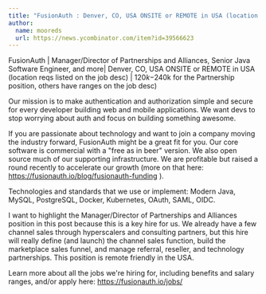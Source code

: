 ```yaml
---
title: "FusionAuth : Denver, CO, USA ONSITE or REMOTE in USA (location reqs listed on the job desc)"
author:
  name: mooreds
  url: https://news.ycombinator.com/item?id=39566623
---
```

FusionAuth | Manager&#x2F;Director of Partnerships and Alliances, Senior Java Software Engineer, and more| Denver, CO, USA ONSITE or REMOTE in USA (location reqs listed on the job desc) | $120k-$240k for the Partnership position, others have ranges on the job desc)

Our mission is to make authentication and authorization simple and secure for every developer building web and mobile applications. We want devs to stop worrying about auth and focus on building something awesome.

If you are passionate about technology and want to join a company moving the industry forward, FusionAuth might be a great fit for you. Our core software is commercial with a &quot;free as in beer&quot; version. We also open source much of our supporting infrastructure. We are profitable but raised a round recently to accelerate our growth (more on that here: <a href="https:&#x2F;&#x2F;fusionauth.io&#x2F;blog&#x2F;fusionauth-funding" rel="nofollow">https:&#x2F;&#x2F;fusionauth.io&#x2F;blog&#x2F;fusionauth-funding</a> ).

Technologies and standards that we use or implement: Modern Java, MySQL, PostgreSQL, Docker, Kubernetes, OAuth, SAML, OIDC.

I want to highlight the Manager&#x2F;Director of Partnerships and Alliances position in this post because this is a key hire for us. We already have a few channel sales through hyperscalers and consulting partners, but this hire will really define (and launch) the channel sales function, build the marketplace sales funnel, and manage referral, reseller, and technology partnerships. This position is remote friendly in the USA.

Learn more about all the jobs we&#x27;re hiring for, including benefits and salary ranges, and&#x2F;or apply here: <a href="https:&#x2F;&#x2F;fusionauth.io&#x2F;jobs&#x2F;" rel="nofollow">https:&#x2F;&#x2F;fusionauth.io&#x2F;jobs&#x2F;</a>
